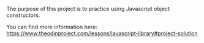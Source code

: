 The purpose of this project is to practice using Javascript object constructors.

You can find more information here: https://www.theodinproject.com/lessons/javascript-library#project-solution
